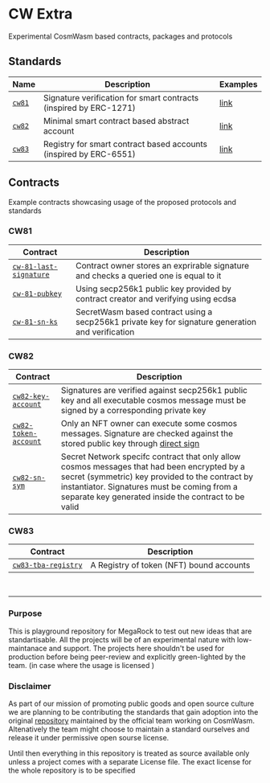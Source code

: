 # CW Extra
Experimental CosmWasm based contracts, packages and protocols 


## Standards



| Name                                      | Description                                                           |  Examples      |
| ----------------------------------------- | --------------------------------------------------------------------- | -------------- |
| [`cw81`](./packages/cw81/)                | Signature verification for smart contracts (inspired by ERC-1271)     | [link](#cw81) |
| [`cw82`](./packages/cw82/)                | Minimal smart contract based abstract account                         | [link](#cw82) |
| [`cw83`](./packages/cw83/)                | Registry for smart contract based accounts (inspired by ERC-6551)     | [link](#cw83) |


## Contracts

Example contracts showcasing usage of the proposed protocols and standards

### CW81
| Contract                                                         | Description                                                  |
| ---------------------------------------------------------------- | ------------------------------------------------------------ |
| [`cw-81-last-signature`](./contracts/cw81-last-signature/)       | Contract owner stores an exprirable signature and checks a queried one is equal to it |
| [`cw-81-pubkey`](./contracts/cw81-pubkey/)                       | Using secp256k1 public key provided by contract creator and verifying using ecdsa  |
| [`cw-81-sn-ks`](./contracts/cw81-sn-ks/)                         | SecretWasm based contract using a secp256k1 private key for signature generation and verification |

### CW82
| Contract                                                         | Description                                                  |
| ---------------------------------------------------------------- | ------------------------------------------------------------ |
| [`cw82-key-account`](/contracts/cw82-key-account/)               | Signatures are verified against secp256k1 public key and all executable cosmos message must be signed by a corresponding private key |
| [`cw82-token-account`](/contracts/cw82-token-account/)           | Only an NFT owner can execute some cosmos messages. Signature are checked against the stored public key through [direct sign](https://github.com/cosmos/cosmos-sdk/blob/main/docs/architecture/adr-036-arbitrary-signature.md)    |
| [`cw82-sn-sym`](https://github.com/MegaRockLabs/cw-extra/tree/secret-network/contracts/cw82-sn-sym)      | Secret Network specifc contract that only allow cosmos messages that had been encrypted by a secret (symmetric) key provided to the contract by instantiator. Signatures must be coming from a separate key generated inside the contract  to be valid |


### CW83
| Contract                                                         | Description                                                  |
| ---------------------------------------------------------------- | ------------------------------------------------------------ |
| [`cw83-tba-registry`](contracts/cw83-tba-registry)               | A Registry of token (NFT) bound accounts                     |

<br/>

---


### Purpose
This is playground repository for MegaRock to test out new ideas that are standartisable. All the projects will be of an experimental nature with low-maintanace and support. The projects here shouldn't be used for production before being peer-review and explicitly green-lighted by the team. (in case where the usage is licensed )

### Disclaimer
As part of our mission of promoting public goods and open source culture we are planning to be contributing the standards that gain adoption into the original [repository](https://github.com/CosmWasm/cw-plus) maintained by the official team working on CosmWasm. Altenatively the team might choose to maintain a standard ourselves and release it under permissive open sourse license. 

Until then everything in this repository is treated as source available only unless a project comes with a separate License file. The exact license for the whole repository is to be specified


